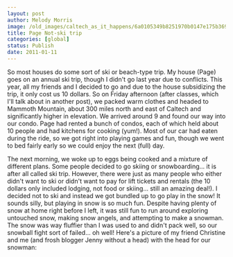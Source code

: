 ```yaml
---
layout: post
author: Melody Morris
image: /old_images/caltech_as_it_happens/6a0105349b8251970b0147e175b369970b.jpg
title: Page Not-ski trip 
categories: [global]
status: Publish
date: 2011-01-11
---
```


So most houses do some sort of ski or beach-type trip. My house (Page) goes on an annual ski trip, though I didn't go last year due to conflicts. This year, all my friends and I decided to go and due to the house subsidizing the trip, it only cost us 10 dollars. So on Friday afternoon (after classes, which I'll talk about in another post), we packed warm clothes and headed to Mammoth Mountain, about 300 miles north and east of Caltech and significantly higher in elevation. We arrived around 9 and found our way into our condo. Page had rented a bunch of condos, each of which held about 10 people and had kitchens for cooking (yum!). Most of our car had eaten during the ride, so we got right into playing games and fun, though we went to bed fairly early so we could enjoy the next (full) day.

The next morning, we woke up to eggs being cooked and a mixture of different plans. Some people decided to go skiing or snowboarding... it is after all called ski trip. However, there were just as many people who either didn't want to ski or didn't want to pay for lift tickets and rentals (the 10 dollars only included lodging, not food or skiing... still an amazing deal!). I decided not to ski and instead we got bundled up to go play in the snow! It sounds silly, but playing in snow is so much fun. Despite having plenty of snow at home right before I left, it was still fun to run around exploring untouched snow, making snow angels, and attempting to make a snowman. The snow was way fluffier than I was used to and didn't pack well, so our snowball fight sort of failed... oh well! Here's a picture of my friend Christine and me (and frosh blogger Jenny without a head) with the head for our snowman:

